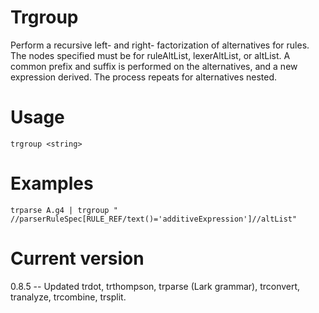# Trgroup

Perform a recursive left- and right- factorization of alternatives for rules.
The nodes specified must be for ruleAltList, lexerAltList, or altList. A common
prefix and suffix is performed on the alternatives, and a new expression derived.
The process repeats for alternatives nested.

# Usage

    trgroup <string>

# Examples

    trparse A.g4 | trgroup " //parserRuleSpec[RULE_REF/text()='additiveExpression']//altList"

# Current version

0.8.5 -- Updated trdot, trthompson, trparse (Lark grammar), trconvert, tranalyze, trcombine, trsplit.
